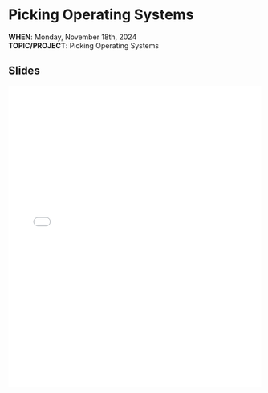 # Picking Operating Systems

**WHEN**: Monday, November 18th, 2024\
**TOPIC/PROJECT**: Picking Operating Systems

## Slides

<iframe src="{{ "/assets/slides/Picking_OS.pdf" | relative_url }}" width="100%" height="600px" frameborder="0" marginheight="0" marginwidth="0">Loading…</iframe>

